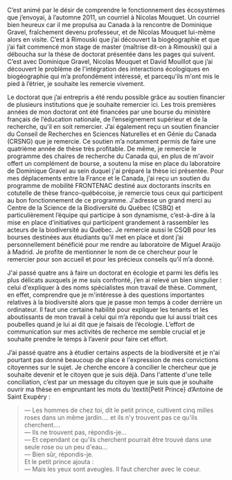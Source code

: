 C’est animé par le désir de comprendre le fonctionnement des écosystèmes que j’envoyai, à l’automne 2011, un courriel à Nicolas Mouquet. Un courriel bien heureux car il me propulsa au Canada à la rencontre de Dominique Gravel, fraîchement devenu professeur, et de Nicolas Mouquet lui-même alors en visite. C’est à Rimouski que j’ai découvert la biogéographie et que j’ai fait commencé mon stage de master (maîtrise dit-on à Rimouski) qui a déboucha sur la thèse de doctorat présentée dans les pages qui suivent. C’est avec Dominique Gravel, Nicolas Mouquet et David Mouillot que j’ai découvert le problème de l'intégration des interactions écologiques en biogéographie qui m’a profondément intéressé, et parcequ'ils m'ont mis le pied à l’étrier, je souhaite les remercie vivement.

Le doctorat que j’ai entrepris a été rendu possible grâce au soutien financier de plusieurs institutions que je souhaite remercier ici. Les trois premières années de mon doctorat ont été financées par une bourse du ministère français de l’éducation nationale, de l’enseignement supérieur et de la recherche, qu'il en soit remercier. J’ai également reçu un soutien financier du Conseil de Recherches en Sciences Naturelles et en Génie du Canada (CRSNG) que je remercie. Ce soutien m’a notamment permis de faire une quatrième année de thèse très profitable. De même, je remercie le programme des chaires de recherche du Canada qui, en plus de m'avoir offert un complément de bourse, a soutenu la mise en place du laboratoire de Dominique Gravel au sein duquel j'ai préparé la thèse ici présentée. Pour mes déplacements entre la France et le Canada, j’ai reçu un soutien du programme de mobilité FRONTENAC destiné aux doctorants inscrits en cotutelle de thèse franco-québécoise, je remercie tous ceux qui participent au bon fonctionnement de ce programme. J'adresse un grand merci au Centre de la Science de la Biodiversité du Québec (CSBQ) et particulièrement l’équipe qui participe à son dynamisme, c’est-à-dire à la mise en place d’initiatives qui participent grandement à rassembler les acteurs de la biodiversité au Québec. Je remercie aussi le CSQB pour les bourses destinées aux étudiants qu’il met en place et dont j’ai personnellement bénéficié pour me rendre au laboratoire de Miguel Araújo à Madrid. Je profite de mentionner le nom de ce chercheur pour le remercier pour son accueil et pour les précieux conseils qu’il m’a donné.

J'ai passé quatre ans à faire un doctorat en écologie et parmi les défis les plus délicats auxquels je me suis confronté, j’en ai relevé un bien singulier : celui d'expliquer à des noms spécialistes mon travail de thèse. Comment, en effet, comprendre que je m'intéresse à des questions importantes relatives à la biodiversité alors que je passe mon temps à coder derrière un ordinateur. Il faut une certaine habilité pour expliquer les tenants et les aboutissants de mon travail à celui qui m’a répondu que lui aussi triait ces poubelles quand je lui ai dit que je faisais de l’écologie. L’effort de communication sur mes activités de recherce me semble crucial et je souhaite prendre le temps à l’avenir pour faire cet effort.

J’ai passé quatre ans à étudier certains aspects de la biodiversité et je n'ai pourtant pas donné beaucoup de place è l'expression de mes convictions citoyennes sur le sujet. Je cherche encore à concilier le chercheur que je souhaite devenir et le citoyen que je suis déjà. Dans l'attente d'une telle conciliation, c’est par un message du citoyen que je suis que je souhaite ouvrir ma thèse en empruntant les mots du \textit{Petit Prince} d’Antoine de Saint Exupéry :

> &#x2014; Les hommes de chez toi, dit le petit prince, cultivent cinq milles roses dans un même jardin.... et ils n'y trouvent pas ce qu'ils cherchent....   
> &#x2014; Ils ne trouvent pas, répondis-je...    
> &#x2014; Et cependant ce qu'ils cherchent pourrait être trouvé dans une seule rose ou un peu d'eau...   
> &#x2014; Bien sûr, répondis-je.   
> Et le petit prince ajouta :   
> &#x2014; Mais les yeux sont aveugles. Il faut chercher avec le coeur.   

